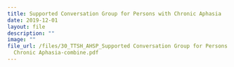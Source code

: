 ```yaml
---
title: Supported Conversation Group for Persons with Chronic Aphasia
date: 2019-12-01
layout: file
description: ""
image: ""
file_url: /files/30_TTSH_AHSP_Supported Conversation Group for Persons with
  Chronic Aphasia-combine.pdf
---
```

